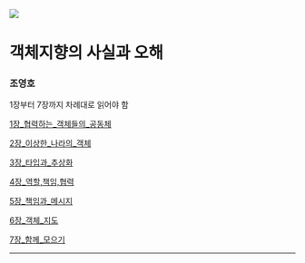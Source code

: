 ![](https://image.yes24.com/momo/TopCate511/MidCate005/51040273.jpg)

# 객체지향의 사실과 오해
### 조영호

1장부터 7장까지 차례대로 읽어야 함

[1장_협력하는_객체들의_공동체](1%EC%9E%A5_%ED%98%91%EB%A0%A5%ED%95%98%EB%8A%94_%EA%B0%9D%EC%B2%B4%EB%93%A4%EC%9D%98_%EA%B3%B5%EB%8F%99%EC%B2%B4.md)

[2장_이상한_나라의_객체](2%EC%9E%A5_%EC%9D%B4%EC%83%81%ED%95%9C_%EB%82%98%EB%9D%BC%EC%9D%98_%EA%B0%9D%EC%B2%B4.md)

[3장_타입과_추상화](3%EC%9E%A5_%ED%83%80%EC%9E%85%EA%B3%BC_%EC%B6%94%EC%83%81%ED%99%94.md)

[4장_역할,책임,협력](4%EC%9E%A5_%EC%97%AD%ED%95%A0%2C%EC%B1%85%EC%9E%84%2C%ED%98%91%EB%A0%A5.md)

[5장_책임과_메시지](5%EC%9E%A5_%EC%B1%85%EC%9E%84%EA%B3%BC_%EB%A9%94%EC%8B%9C%EC%A7%80.md)

[6장_객체_지도](6%EC%9E%A5_%EA%B0%9D%EC%B2%B4_%EC%A7%80%EB%8F%84.md)

[7장_함께_모으기](7%EC%9E%A5_%ED%95%A8%EA%BB%98_%EB%AA%A8%EC%9C%BC%EA%B8%B0.md)

---